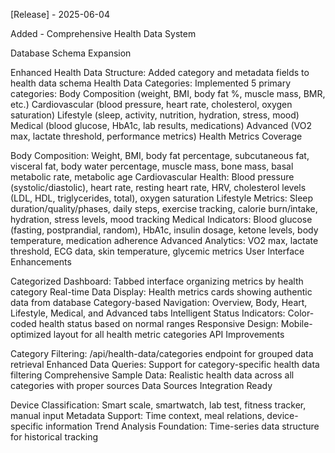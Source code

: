 [Release] - 2025-06-04

Added - Comprehensive Health Data System

Database Schema Expansion

Enhanced Health Data Structure: Added category and metadata fields to health data schema
Health Data Categories: Implemented 5 primary categories:
Body Composition (weight, BMI, body fat %, muscle mass, BMR, etc.)
Cardiovascular (blood pressure, heart rate, cholesterol, oxygen saturation)
Lifestyle (sleep, activity, nutrition, hydration, stress, mood)
Medical (blood glucose, HbA1c, lab results, medications)
Advanced (VO2 max, lactate threshold, performance metrics)
Health Metrics Coverage

Body Composition: Weight, BMI, body fat percentage, subcutaneous fat, visceral fat, body water percentage, muscle mass, bone mass, basal metabolic rate, metabolic age
Cardiovascular Health: Blood pressure (systolic/diastolic), heart rate, resting heart rate, HRV, cholesterol levels (LDL, HDL, triglycerides, total), oxygen saturation
Lifestyle Metrics: Sleep duration/quality/phases, daily steps, exercise tracking, calorie burn/intake, hydration, stress levels, mood tracking
Medical Indicators: Blood glucose (fasting, postprandial, random), HbA1c, insulin dosage, ketone levels, body temperature, medication adherence
Advanced Analytics: VO2 max, lactate threshold, ECG data, skin temperature, glycemic metrics
User Interface Enhancements

Categorized Dashboard: Tabbed interface organizing metrics by health category
Real-time Data Display: Health metrics cards showing authentic data from database
Category-based Navigation: Overview, Body, Heart, Lifestyle, Medical, and Advanced tabs
Intelligent Status Indicators: Color-coded health status based on normal ranges
Responsive Design: Mobile-optimized layout for all health metric categories
API Improvements

Category Filtering: /api/health-data/categories endpoint for grouped data retrieval
Enhanced Data Queries: Support for category-specific health data filtering
Comprehensive Sample Data: Realistic health data across all categories with proper sources
Data Sources Integration Ready

Device Classification: Smart scale, smartwatch, lab test, fitness tracker, manual input
Metadata Support: Time context, meal relations, device-specific information
Trend Analysis Foundation: Time-series data structure for historical tracking